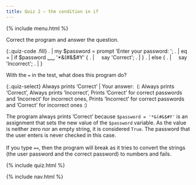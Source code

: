 ```yaml
---
title: Quiz 2 — the condition in if
---
```


{% include menu.html %}

Correct the program and answer the question.

{:.quiz-code .fill}
. | my $password = prompt 'Enter your password: ';
. | 
eq = | if $password ␣␣ '*&(#&$#Y' {
. | &nbsp;&nbsp;&nbsp;&nbsp;say 'Correct';
. | }
. | else {
. | &nbsp;&nbsp;&nbsp;&nbsp;say 'Incorrect';
. | }


With the `=` in the test, what does this program do?

{:.quiz-select}
Always prints ‘Correct’ | Your answer:&nbsp; (: Always prints ‘Correct’, Always prints ’Incorrect’, Prints ’Correct’ for correct passwords and ‘Incorrect’ for incorrect ones, Prints ’Incorrect’ for correct passwords and ’Correct’ for incorrect ones :)

<div class="extended-explanation">The program always prints ’Correct’ because <code>$password = '*&(#&$#Y'</code> is an assignment that sets the new value of the <code>$password</code> variable. As the value is neither zero nor an empty string, it is considered <code>True</code>. The password that the user enters is never checked in this case.<br/><br/>If you type <code>==</code>, then the program will break as it tries to convert the strings (the user password and the correct password) to numbers and fails.</div>

{% include quiz.html %}

{% include nav.html %}